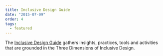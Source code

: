 ```yaml
---
title: Inclusive Design Guide
date: "2015-07-09"
order: 4
tags:
  - featured
---
```

The [Inclusive Design Guide](https://guide.inclusivedesign.ca/) gathers insights, practices, tools and activities that
are grounded in the Three Dimensions of Inclusive Design.
